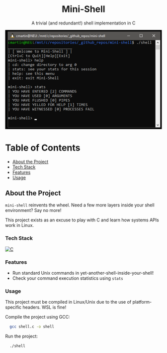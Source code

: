 <div align="center">

  <h1>Mini-Shell</h1>
  
  <p>
    A trivial (and redundant!) shell implementation in C
  </p>

</div>

![screenshot](screenshot.png)

# Table of Contents

- [About the Project](#about-the-project)
- [Tech Stack](#tech-stack)
- [Features](#features)
- [Usage](#usage)

## About the Project

`mini-shell` reinvents the wheel. Need a few more layers inside your shell environment? Say no more!

This project exists as an excuse to play with C and learn how systems APIs work in Linux.

### Tech Stack

[![C](https://img.shields.io/badge/C-00599C?logo=c&logoColor=white)](#)

### Features

- Run standard Unix commands in yet-another-shell-inside-your-shell!
- Check your command execution statistics using `stats`

### Usage 

This project must be compiled in Linux/Unix due to the use of platform-specific headers. WSL is fine!

Compile the project using GCC:

```bash
  gcc shell.c -o shell
```

Run the project:

```bash
  ./shell
```
